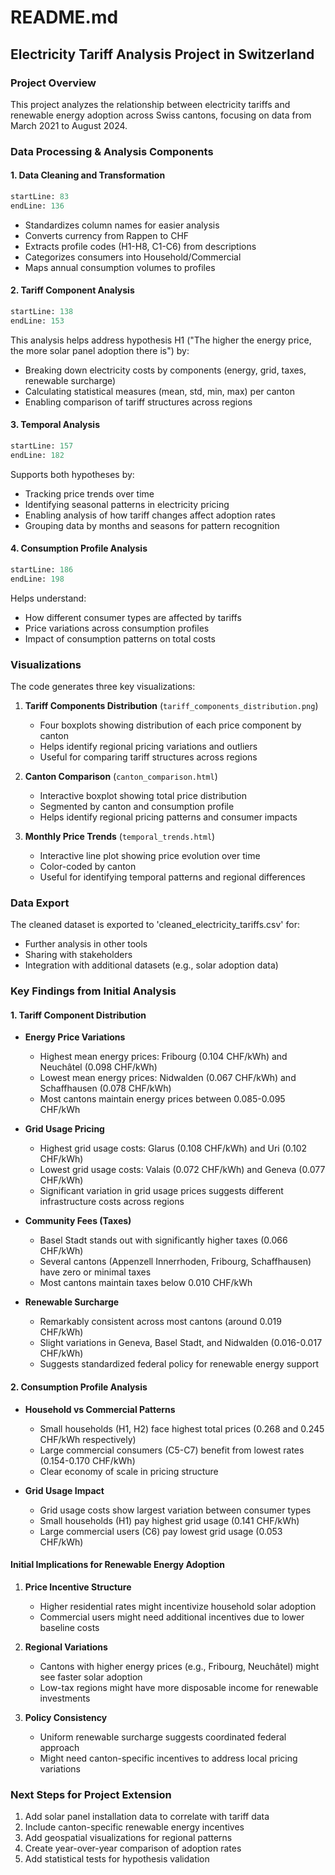 # README.md

## Electricity Tariff Analysis Project in Switzerland

### Project Overview
This project analyzes the relationship between electricity tariffs and renewable energy adoption across Swiss cantons, focusing on data from March 2021 to August 2024.

### Data Processing & Analysis Components

#### 1. Data Cleaning and Transformation
```python
startLine: 83
endLine: 136
```
- Standardizes column names for easier analysis
- Converts currency from Rappen to CHF
- Extracts profile codes (H1-H8, C1-C6) from descriptions
- Categorizes consumers into Household/Commercial
- Maps annual consumption volumes to profiles

#### 2. Tariff Component Analysis
```python
startLine: 138
endLine: 153
```
This analysis helps address hypothesis H1 ("The higher the energy price, the more solar panel adoption there is") by:
- Breaking down electricity costs by components (energy, grid, taxes, renewable surcharge)
- Calculating statistical measures (mean, std, min, max) per canton
- Enabling comparison of tariff structures across regions

#### 3. Temporal Analysis
```python
startLine: 157
endLine: 182
```
Supports both hypotheses by:
- Tracking price trends over time
- Identifying seasonal patterns in electricity pricing
- Enabling analysis of how tariff changes affect adoption rates
- Grouping data by months and seasons for pattern recognition

#### 4. Consumption Profile Analysis
```python
startLine: 186
endLine: 198
```
Helps understand:
- How different consumer types are affected by tariffs
- Price variations across consumption profiles
- Impact of consumption patterns on total costs

### Visualizations

The code generates three key visualizations:

1. **Tariff Components Distribution** (`tariff_components_distribution.png`)
   - Four boxplots showing distribution of each price component by canton
   - Helps identify regional pricing variations and outliers
   - Useful for comparing tariff structures across regions

2. **Canton Comparison** (`canton_comparison.html`)
   - Interactive boxplot showing total price distribution
   - Segmented by canton and consumption profile
   - Helps identify regional pricing patterns and consumer impacts

3. **Monthly Price Trends** (`temporal_trends.html`)
   - Interactive line plot showing price evolution over time
   - Color-coded by canton
   - Useful for identifying temporal patterns and regional differences

### Data Export
The cleaned dataset is exported to 'cleaned_electricity_tariffs.csv' for:
- Further analysis in other tools
- Sharing with stakeholders
- Integration with additional datasets (e.g., solar adoption data)

### Key Findings from Initial Analysis

#### 1. Tariff Component Distribution
- **Energy Price Variations**
  - Highest mean energy prices: Fribourg (0.104 CHF/kWh) and Neuchâtel (0.098 CHF/kWh)
  - Lowest mean energy prices: Nidwalden (0.067 CHF/kWh) and Schaffhausen (0.078 CHF/kWh)
  - Most cantons maintain energy prices between 0.085-0.095 CHF/kWh

- **Grid Usage Pricing**
  - Highest grid usage costs: Glarus (0.108 CHF/kWh) and Uri (0.102 CHF/kWh)
  - Lowest grid usage costs: Valais (0.072 CHF/kWh) and Geneva (0.077 CHF/kWh)
  - Significant variation in grid usage prices suggests different infrastructure costs across regions

- **Community Fees (Taxes)**
  - Basel Stadt stands out with significantly higher taxes (0.066 CHF/kWh)
  - Several cantons (Appenzell Innerrhoden, Fribourg, Schaffhausen) have zero or minimal taxes
  - Most cantons maintain taxes below 0.010 CHF/kWh

- **Renewable Surcharge**
  - Remarkably consistent across most cantons (around 0.019 CHF/kWh)
  - Slight variations in Geneva, Basel Stadt, and Nidwalden (0.016-0.017 CHF/kWh)
  - Suggests standardized federal policy for renewable energy support

#### 2. Consumption Profile Analysis
- **Household vs Commercial Patterns**
  - Small households (H1, H2) face highest total prices (0.268 and 0.245 CHF/kWh respectively)
  - Large commercial consumers (C5-C7) benefit from lowest rates (0.154-0.170 CHF/kWh)
  - Clear economy of scale in pricing structure

- **Grid Usage Impact**
  - Grid usage costs show largest variation between consumer types
  - Small households (H1) pay highest grid usage (0.141 CHF/kWh)
  - Large commercial users (C6) pay lowest grid usage (0.053 CHF/kWh)

#### Initial Implications for Renewable Energy Adoption
1. **Price Incentive Structure**
   - Higher residential rates might incentivize household solar adoption
   - Commercial users might need additional incentives due to lower baseline costs

2. **Regional Variations**
   - Cantons with higher energy prices (e.g., Fribourg, Neuchâtel) might see faster solar adoption
   - Low-tax regions might have more disposable income for renewable investments

3. **Policy Consistency**
   - Uniform renewable surcharge suggests coordinated federal approach
   - Might need canton-specific incentives to address local pricing variations

### Next Steps for Project Extension
1. Add solar panel installation data to correlate with tariff data
2. Include canton-specific renewable energy incentives
3. Add geospatial visualizations for regional patterns
4. Create year-over-year comparison of adoption rates
5. Add statistical tests for hypothesis validation

